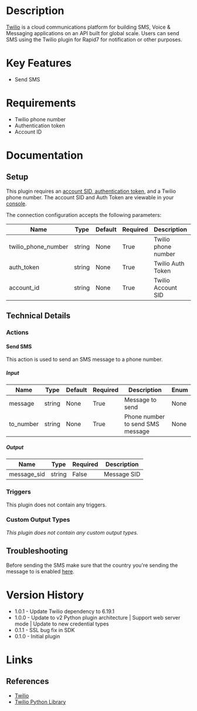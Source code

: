 # Description

[Twilio](https://www.twilio.com/) is a cloud communications platform for building SMS, Voice & Messaging applications 
on an API built for global scale. Users can send SMS using the Twilio plugin for Rapid7 for notification or other 
purposes.

# Key Features

* Send SMS

# Requirements

* Twilio phone number
* Authentication token
* Account ID

# Documentation

## Setup

This plugin requires an [account SID, authentication token](https://www.twilio.com/docs/sms/api#sms-api-authentication), and a Twilio phone number.
The account SID and Auth Token are viewable in your [console](https://www.twilio.com/console).

The connection configuration accepts the following parameters:

|Name|Type|Default|Required|Description|Enum|
|----|----|-------|--------|-----------|----|
|twilio_phone_number|string|None|True|Twilio phone number|None|
|auth_token|string|None|True|Twilio Auth Token|None|
|account_id|string|None|True|Twilio Account SID|None|

## Technical Details

### Actions

#### Send SMS

This action is used to send an SMS message to a phone number.

##### Input

|Name|Type|Default|Required|Description|Enum|
|----|----|-------|--------|-----------|----|
|message|string|None|True|Message to send|None|
|to_number|string|None|True|Phone number to send SMS message|None|

##### Output

|Name|Type|Required|Description|
|----|----|--------|-----------|
|message_sid|string|False|Message SID|

### Triggers

This plugin does not contain any triggers.

### Custom Output Types

_This plugin does not contain any custom output types._

## Troubleshooting

Before sending the SMS make sure that the country you're sending the message to is enabled [here](https://www.twilio.com/console/sms/settings/geo-permissions).

# Version History

* 1.0.1 - Update Twilio dependency to 6.19.1
* 1.0.0 - Update to v2 Python plugin architecture | Support web server mode | Update to new credential types
* 0.1.1 - SSL bug fix in SDK
* 0.1.0 - Initial plugin

# Links

## References

* [Twilio](https://www.twilio.com/)
* [Twilio Python Library](https://www.twilio.com/docs/libraries/python)

